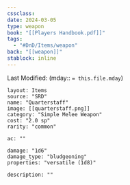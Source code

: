```yaml
---
cssclass: 
date: 2024-03-05
type: weapon
book: "[[Players Handbook.pdf]]"
tags:
  - "#DnD/Items/weapon"
back: "[[weapon]]"
stablock: inline
---
```

Last Modified: (mday:: `= this.file.mday`)


```statblock
layout: Items
source: "SRD"
name: "Quarterstaff"
image: [[quarterstaff.png]]
category: "Simple Melee Weapon"
cost: "2.0 sp"
rarity: "common"

ac: ""

damage: "1d6"
damage_type: "bludgeoning"
properties: "versatile (1d8)"

description: ""
```